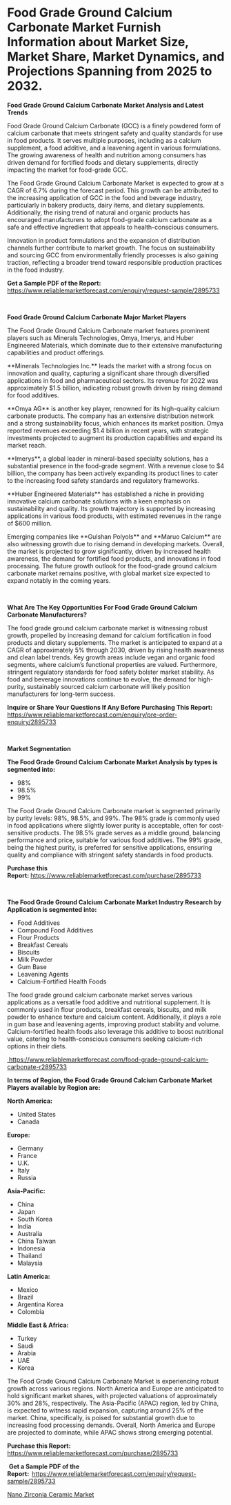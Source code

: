 <p><h1>Food Grade Ground Calcium Carbonate Market Furnish Information about Market Size, Market Share, Market Dynamics, and Projections Spanning from 2025 to 2032.</h1></p><p><strong>Food Grade Ground Calcium Carbonate Market Analysis and Latest Trends</strong></p>
<p><p>Food Grade Ground Calcium Carbonate (GCC) is a finely powdered form of calcium carbonate that meets stringent safety and quality standards for use in food products. It serves multiple purposes, including as a calcium supplement, a food additive, and a leavening agent in various formulations. The growing awareness of health and nutrition among consumers has driven demand for fortified foods and dietary supplements, directly impacting the market for food-grade GCC.</p><p>The Food Grade Ground Calcium Carbonate Market is expected to grow at a CAGR of 6.7% during the forecast period. This growth can be attributed to the increasing application of GCC in the food and beverage industry, particularly in bakery products, dairy items, and dietary supplements. Additionally, the rising trend of natural and organic products has encouraged manufacturers to adopt food-grade calcium carbonate as a safe and effective ingredient that appeals to health-conscious consumers.</p><p>Innovation in product formulations and the expansion of distribution channels further contribute to market growth. The focus on sustainability and sourcing GCC from environmentally friendly processes is also gaining traction, reflecting a broader trend toward responsible production practices in the food industry.</p></p>
<p><strong>Get a Sample PDF of the Report:&nbsp;</strong> <a href="https://www.reliablemarketforecast.com/enquiry/request-sample/2895733?utm_campaign=3500&utm_medium=2&utm_source=Github&utm_content=ia&utm_term=15032025&utm_id=food-grade-ground-calcium-carbonate">https://www.reliablemarketforecast.com/enquiry/request-sample/2895733</a></p>
<p>&nbsp;</p>
<p><strong>Food Grade Ground Calcium Carbonate Major Market Players</strong></p>
<p><p>The Food Grade Ground Calcium Carbonate market features prominent players such as Minerals Technologies, Omya, Imerys, and Huber Engineered Materials, which dominate due to their extensive manufacturing capabilities and product offerings. </p><p>**Minerals Technologies Inc.** leads the market with a strong focus on innovation and quality, capturing a significant share through diversified applications in food and pharmaceutical sectors. Its revenue for 2022 was approximately $1.5 billion, indicating robust growth driven by rising demand for food additives.</p><p>**Omya AG** is another key player, renowned for its high-quality calcium carbonate products. The company has an extensive distribution network and a strong sustainability focus, which enhances its market position. Omya reported revenues exceeding $1.4 billion in recent years, with strategic investments projected to augment its production capabilities and expand its market reach.</p><p>**Imerys**, a global leader in mineral-based specialty solutions, has a substantial presence in the food-grade segment. With a revenue close to $4 billion, the company has been actively expanding its product lines to cater to the increasing food safety standards and regulatory frameworks.</p><p>**Huber Engineered Materials** has established a niche in providing innovative calcium carbonate solutions with a keen emphasis on sustainability and quality. Its growth trajectory is supported by increasing applications in various food products, with estimated revenues in the range of $600 million.</p><p>Emerging companies like **Gulshan Polyols** and **Maruo Calcium** are also witnessing growth due to rising demand in developing markets. Overall, the market is projected to grow significantly, driven by increased health awareness, the demand for fortified food products, and innovations in food processing. The future growth outlook for the food-grade ground calcium carbonate market remains positive, with global market size expected to expand notably in the coming years.</p></p>
<p>&nbsp;</p>
<p><strong>What Are The Key Opportunities For Food Grade Ground Calcium Carbonate Manufacturers?</strong></p>
<p><p>The food grade ground calcium carbonate market is witnessing robust growth, propelled by increasing demand for calcium fortification in food products and dietary supplements. The market is anticipated to expand at a CAGR of approximately 5% through 2030, driven by rising health awareness and clean label trends. Key growth areas include vegan and organic food segments, where calcium’s functional properties are valued. Furthermore, stringent regulatory standards for food safety bolster market stability. As food and beverage innovations continue to evolve, the demand for high-purity, sustainably sourced calcium carbonate will likely position manufacturers for long-term success.</p></p>
<p><strong>Inquire or Share Your Questions If Any Before Purchasing This Report:</strong> <a href="https://www.reliablemarketforecast.com/enquiry/pre-order-enquiry/2895733?utm_campaign=3500&utm_medium=2&utm_source=Github&utm_content=ia&utm_term=15032025&utm_id=food-grade-ground-calcium-carbonate">https://www.reliablemarketforecast.com/enquiry/pre-order-enquiry/2895733</a></p>
<p>&nbsp;</p>
<p><strong>Market Segmentation</strong></p>
<p><strong>The Food Grade Ground Calcium Carbonate Market Analysis by types is segmented into:</strong></p>
<p><ul><li>98%</li><li>98.5%</li><li>99%</li></ul></p>
<p><p>The Food Grade Ground Calcium Carbonate market is segmented primarily by purity levels: 98%, 98.5%, and 99%. The 98% grade is commonly used in food applications where slightly lower purity is acceptable, often for cost-sensitive products. The 98.5% grade serves as a middle ground, balancing performance and price, suitable for various food additives. The 99% grade, being the highest purity, is preferred for sensitive applications, ensuring quality and compliance with stringent safety standards in food products.</p></p>
<p><strong>Purchase this Report:&nbsp;</strong><a href="https://www.reliablemarketforecast.com/purchase/2895733?utm_campaign=3500&utm_medium=2&utm_source=Github&utm_content=ia&utm_term=15032025&utm_id=food-grade-ground-calcium-carbonate">https://www.reliablemarketforecast.com/purchase/2895733</a></p>
<p>&nbsp;</p>
<p><strong>The Food Grade Ground Calcium Carbonate Market Industry Research by Application is segmented into:</strong></p>
<p><ul><li>Food Additives</li><li>Compound Food Additives</li><li>Flour Products</li><li>Breakfast Cereals</li><li>Biscuits</li><li>Milk Powder</li><li>Gum Base</li><li>Leavening Agents</li><li>Calcium-Fortified Health Foods</li></ul></p>
<p><p>The food grade ground calcium carbonate market serves various applications as a versatile food additive and nutritional supplement. It is commonly used in flour products, breakfast cereals, biscuits, and milk powder to enhance texture and calcium content. Additionally, it plays a role in gum base and leavening agents, improving product stability and volume. Calcium-fortified health foods also leverage this additive to boost nutritional value, catering to health-conscious consumers seeking calcium-rich options in their diets.</p></p>
<p><a href="https://www.reliablemarketforecast.com/food-grade-ground-calcium-carbonate-r2895733?utm_campaign=3500&utm_medium=2&utm_source=Github&utm_content=ia&utm_term=15032025&utm_id=food-grade-ground-calcium-carbonate">&nbsp;https://www.reliablemarketforecast.com/food-grade-ground-calcium-carbonate-r2895733</a></p>
<p><strong>In terms of Region, the Food Grade Ground Calcium Carbonate Market Players available by Region are:</strong></p>
<p>
    <p> <strong> North America: </strong>
        <ul>
            <li>United States</li>
            <li>Canada</li>
        </ul>
        </p> 
    <p> <strong> Europe: </strong>
        <ul>
            <li>Germany</li>
            <li>France</li>
            <li>U.K.</li>
            <li>Italy</li>
            <li>Russia</li>
        </ul>
        </p> 
    <p> <strong> Asia-Pacific: </strong>
        <ul>
            <li>China</li>
            <li>Japan</li>
            <li>South Korea</li>
            <li>India</li>
            <li>Australia</li>
            <li>China Taiwan</li>
            <li>Indonesia</li>
            <li>Thailand</li>
            <li>Malaysia</li>
        </ul>
        </p> 
    <p> <strong> Latin America: </strong>
        <ul>
            <li>Mexico</li>
            <li>Brazil</li>
            <li>Argentina Korea</li>
            <li>Colombia</li>
        </ul>
        </p> 
    <p> <strong> Middle East & Africa: </strong>
        <ul>
            <li>Turkey</li>
            <li>Saudi</li>
            <li>Arabia</li>
            <li>UAE</li>
            <li>Korea</li>
        </ul>
    </p>
    </p>
<p><p>The Food Grade Ground Calcium Carbonate Market is experiencing robust growth across various regions. North America and Europe are anticipated to hold significant market shares, with projected valuations of approximately 30% and 28%, respectively. The Asia-Pacific (APAC) region, led by China, is expected to witness rapid expansion, capturing around 25% of the market. China, specifically, is poised for substantial growth due to increasing food processing demands. Overall, North America and Europe are projected to dominate, while APAC shows strong emerging potential.</p></p>
<p><strong>Purchase this Report: </strong><a href="https://www.reliablemarketforecast.com/purchase/2895733?utm_campaign=3500&utm_medium=2&utm_source=Github&utm_content=ia&utm_term=15032025&utm_id=food-grade-ground-calcium-carbonate">https://www.reliablemarketforecast.com/purchase/2895733</a></p>
<p>&nbsp;<strong>Get a Sample PDF of the Report:&nbsp;&nbsp;</strong><a href="https://www.reliablemarketforecast.com/enquiry/request-sample/2895733?utm_campaign=3500&utm_medium=2&utm_source=Github&utm_content=ia&utm_term=15032025&utm_id=food-grade-ground-calcium-carbonate">https://www.reliablemarketforecast.com/enquiry/request-sample/2895733</a></p>
<p><strong></strong></p>
<p><p><a href="https://github.com/sharphadan/Market-Research-Report-List-1/blob/main/nano-zirconia-ceramic-market.md?utm_campaign=3500&utm_medium=2&utm_source=Github&utm_content=ia&utm_term=15032025&utm_id=food-grade-ground-calcium-carbonate">Nano Zirconia Ceramic Market</a></p></p>